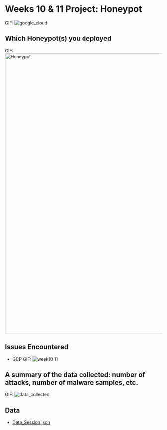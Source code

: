 # Weeks 10 & 11 Project: Honeypot
GIF: ![google_cloud](https://user-images.githubusercontent.com/36207058/56932198-c8f81280-6ab0-11e9-87e2-dd0128989eb3.png)

## Which Honeypot(s) you deployed
GIF: <img width="903" alt="Honeypot" src="https://user-images.githubusercontent.com/36207058/56932218-db724c00-6ab0-11e9-9e96-06cad8a05615.png">


## Issues Encountered
- GCP
GIF: ![week10 11](https://user-images.githubusercontent.com/36207058/56936319-be477880-6ac4-11e9-848a-98d2a1ee3880.gif)


## A summary of the data collected: number of attacks, number of malware samples, etc.
GIF: ![data_collected](https://user-images.githubusercontent.com/36207058/56932149-9221fc80-6ab0-11e9-9066-21603522e3d0.gif)


## Data
  - <a href="https://github.com/hislam000/WebSecurity_Week-10-11/blob/master/session.json"> Data_Session.json </a>

